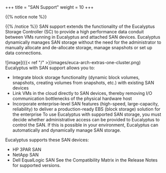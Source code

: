 +++
title = "SAN Support"
weight = 10
+++


{{% notice note %}}

{{% /notice %}}
SAN support extends the functionality of the Eucalyptus Storage Controller (SC) to provide a high performance data conduit between VMs running in Eucalyptus and attached SAN devices. Eucalyptus dynamically manages SAN storage without the need for the administrator to manually allocate and de-allocate storage, manage snapshots or set up data connections. 


![image]({{< ref "/" >}}images/euca-arch-extras-one-cluster.png)
Eucalyptus with SAN support allows you to: 



* Integrate block storage functionality (dynamic block volumes, snapshots, creating volumes from snapshots, etc.) with existing SAN devices 
* Link VMs in the cloud directly to SAN devices, thereby removing I/O communication bottlenecks of the physical hardware host 
* Incorporate enterprise-level SAN features (high-speed, large-capacity, reliability) to deliver a production-ready EBS (block storage) solution for the enterprise 
To use Eucalyptus with supported SAN storage, you must decide whether administrative access can be provided to Eucalyptus to control the SAN. If this is possible in your environment, Eucalyptus can automatically and dynamically manage SAN storage. 

Eucalyptus supports these SAN devices: 



* HP 3PAR SAN 
* NetApp SAN 
* Dell EqualLogic SAN 
See the Compatibility Matrix in the Release Notes for supported versions. 


